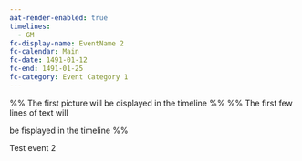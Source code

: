 ```yaml
---
aat-render-enabled: true
timelines:
  - GM
fc-display-name: EventName 2
fc-calendar: Main
fc-date: 1491-01-12
fc-end: 1491-01-25
fc-category: Event Category 1
---
```


%% The first picture will be displayed in the timeline %%
%% The first few lines of text will 

be fisplayed in the timeline %%

Test event 2